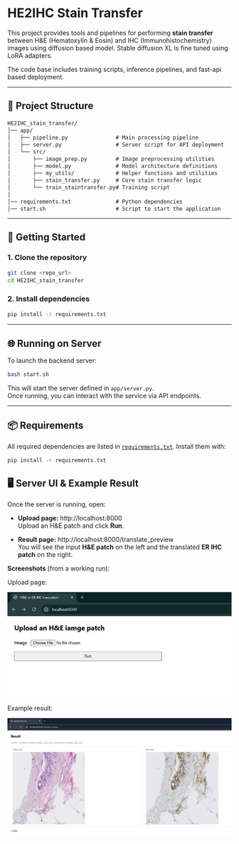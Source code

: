# HE2IHC Stain Transfer

This project provides tools and pipelines for performing **stain transfer** between H&E (Hematoxylin & Eosin) and IHC (Immunohistochemistry) images using diffusion based model. Stable diffusion XL is fine tuned using LoRA adapters.  

The code base includes training scripts, inference pipelines, and fast-api based deployment.

---

## 📂 Project Structure

```
HE2IHC_stain_transfer/
│── app/
│   ├── pipeline.py               # Main processing pipeline
│   ├── server.py                 # Server script for API deployment
│   └── src/
│       ├── image_prep.py         # Image preprocessing utilities
│       ├── model.py              # Model architecture definitions
│       ├── my_utils/             # Helper functions and utilities
│       ├── stain_transfer.py     # Core stain transfer logic
│       └── train_staintransfer.py# Training script
│
│── requirements.txt              # Python dependencies
│── start.sh                      # Script to start the application
```

---

## 🚀 Getting Started

### 1. Clone the repository
```bash
git clone <repo_url>
cd HE2IHC_stain_transfer
```

### 2. Install dependencies
```bash
pip install -r requirements.txt
```

---

## 🌐 Running on Server

To launch the backend server:

```bash
bash start.sh
```

This will start the server defined in `app/server.py`.  
Once running, you can interact with the service via API endpoints.

---

## 📦 Requirements

All required dependencies are listed in [`requirements.txt`](requirements.txt). Install them with:

```bash
pip install -r requirements.txt
```


## 🖥️ Server UI & Example Result

Once the server is running, open:

- **Upload page:** http://localhost:8000  
  Upload an H&E patch and click **Run**.

- **Result page:** http://localhost:8000/translate_preview  
  You will see the input **H&E patch** on the left and the translated **ER IHC patch** on the right.

**Screenshots** (from a working run):

Upload page:

![Upload UI](imgs/ui_upload.jpg)

Example result:

![Translate Preview Result](imgs/ui_result.jpg)